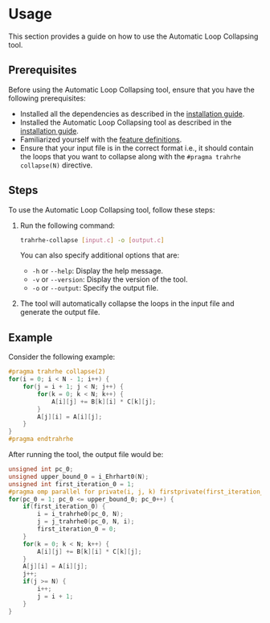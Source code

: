 # Usage

This section provides a guide on how to use the Automatic Loop Collapsing tool.

## Prerequisites

Before using the Automatic Loop Collapsing tool, ensure that you have the following prerequisites:

- Installed all the dependencies as described in the [installation guide](./INSTALL.md).
- Installed the Automatic Loop Collapsing tool as described in the [installation guide](./INSTALL.md).
- Familiarized yourself with the [feature definitions](./FEATURE_DEFINITIONS.md).
- Ensure that your input file is in the correct format i.e., it should contain the loops that you want to collapse along with the `#pragma trahrhe collapse(N)` directive.

## Steps

To use the Automatic Loop Collapsing tool, follow these steps:

1. Run the following command:

   ```bash
   trahrhe-collapse [input.c] -o [output.c]
   ```

   You can also specify additional options that are:
   - `-h` or `--help`: Display the help message.
   - `-v` or `--version`: Display the version of the tool.
   - `-o` or `--output`: Specify the output file.

2. The tool will automatically collapse the loops in the input file and generate the output file.

## Example

Consider the following example:
```c
#pragma trahrhe collapse(2)
for(i = 0; i < N - 1; i++) {
    for(j = i + 1; j < N; j++) {
        for(k = 0; k < N; k++) {
            A[i][j] += B[k][i] * C[k][j];
        }
        A[j][i] = A[i][j];
    }
}
#pragma endtrahrhe
```

After running the tool, the output file would be:
```c
unsigned int pc_0;
unsigned upper_bound_0 = i_Ehrhart0(N);
unsigned int first_iteration_0 = 1;
#pragma omp parallel for private(i, j, k) firstprivate(first_iteration_0) schedule(static)
for(pc_0 = 1; pc_0 <= upper_bound_0; pc_0++) {
    if(first_iteration_0) {
        i = i_trahrhe0(pc_0, N);
        j = j_trahrhe0(pc_0, N, i);
        first_iteration_0 = 0;
    }
    for(k = 0; k < N; k++) {
        A[i][j] += B[k][i] * C[k][j];
    }
    A[j][i] = A[i][j];
    j++;
    if(j >= N) {
        i++;
        j = i + 1;
    }
}
```